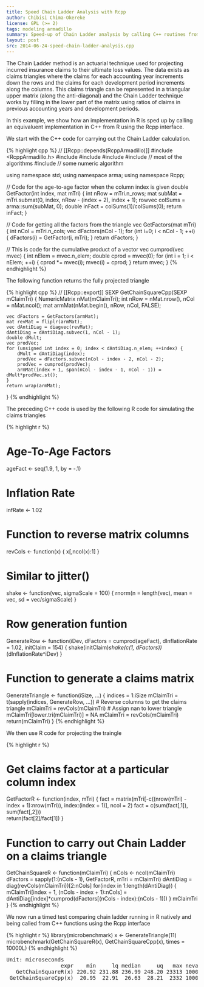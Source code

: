 ```yaml
---
title: Speed Chain Ladder Analysis with Rcpp
author: Chibisi Chima-Okereke
license: GPL (>= 2)
tags: modeling armadillo
summary: Speed-up of Chain Ladder analysis by calling C++ routines from R
layout: post
src: 2014-06-24-speed-chain-ladder-analysis.cpp
---
```



The Chain Ladder method is an actuarial technique used for
projecting incurred insurance claims to their ultimate loss
values. The data exists as claims triangles where the claims for
each accounting year increments down the rows and the claims for
each development period increments along the columns.  This claims
triangle can be represented in a triangular upper matrix (along the
anti-diagonal) and the Chain Ladder technique works by filling in
the lower part of the matrix using ratios of claims in previous
accounting years and development periods.

In this example, we show how an implementation in R is sped up by
calling an equivaluent implementation in C++ from R using the Rcpp
interface.

We start with the C++ code for carrying out the Chain Ladder calculation.


{% highlight cpp %}
// [[Rcpp::depends(RcppArmadillo)]]
#include <RcppArmadillo.h>
#include <iostream>
#include <vector>
#include <iterator>
#include <algorithm>  // most of the algorithms 
#include <numeric> // some numeric algorithm

using namespace std;
using namespace arma;
using namespace Rcpp;

// Code for the age-to-age factor when the column index is given 
double GetFactor(int index, mat mTri) {
    int nRow = mTri.n_rows;
    mat subMat = mTri.submat(0, index, nRow - (index + 2), index + 1);
    rowvec colSums = arma::sum(subMat, 0);
    double inFact = colSums(1)/colSums(0);
    return inFact;
}

// Code for getting all the factors from the triangle 
vec GetFactors(mat mTri) {
    int nCol = mTri.n_cols;
    vec dFactors(nCol - 1);
    for (int i=0; i < nCol - 1; ++i) {
        dFactors(i) = GetFactor(i, mTri);
    }
    return dFactors;
}

// This is code for the cumulative product of a vector 
vec cumprod(vec mvec) {
    int nElem = mvec.n_elem;
    double cprod = mvec(0);
    for (int i = 1; i < nElem; ++i) {
        cprod *= mvec(i);
        mvec(i) = cprod;
    }
    return mvec;
}
{% endhighlight %}

The following function returns the  fully projected triangle 

{% highlight cpp %}
// [[Rcpp::export]]
SEXP GetChainSquareCpp(SEXP mClaimTri) {
    NumericMatrix nMat(mClaimTri);
    int nRow = nMat.nrow(), nCol = nMat.ncol();
    mat armMat(nMat.begin(), nRow, nCol, FALSE);
	
    vec dFactors = GetFactors(armMat);
    mat revMat = fliplr(armMat);
    vec dAntiDiag = diagvec(revMat);
    dAntiDiag = dAntiDiag.subvec(1, nCol - 1);
    double dMult;
    vec prodVec;
    for (unsigned int index = 0; index < dAntiDiag.n_elem; ++index) {
        dMult = dAntiDiag(index);
        prodVec = dFactors.subvec(nCol - index - 2, nCol - 2);
        prodVec = cumprod(prodVec);
        armMat(index + 1, span(nCol - index - 1, nCol - 1)) = dMult*prodVec.st();
    }
    return wrap(armMat);
}
{% endhighlight %}

The preceding C++ code is used by the following R code for simulating the claims triangles 

{% highlight r %}
# Age-To-Age Factors
ageFact <- seq(1.9, 1, by = -.1)

# Inflation Rate
infRate <- 1.02

# Function to reverse matrix columns
revCols <- function(x) {
    x[,ncol(x):1]
}

# Similar to jitter()
shake <- function(vec, sigmaScale = 100) {
    rnorm(n = length(vec), mean = vec, sd = vec/sigmaScale)
}

# Row generation funtion
GenerateRow <- function(iDev, dFactors = cumprod(ageFact), 
                        dInflationRate = 1.02, initClaim = 154) {
    shake(initClaim)*shake(c(1, dFactors))*(dInflationRate^iDev)
}

# Function to generate a claims matrix
GenerateTriangle <- function(iSize, ...) {
    indices = 1:iSize
    mClaimTri = t(sapply(indices, GenerateRow, ...))
    # Reverse columns to get the claims triangle
    mClaimTri = revCols(mClaimTri)
    # Assign nan to lower triangle
    mClaimTri[lower.tri(mClaimTri)] = NA
    mClaimTri = revCols(mClaimTri)
    return(mClaimTri)
}
{% endhighlight %}

We then use R code for projecting the traingle 

{% highlight r %}
# Get claims factor at a particular column index
GetFactorR <- function(index, mTri) {
    fact = matrix(mTri[-c((nrow(mTri) - index + 1):nrow(mTri)), index:(index + 1)], ncol = 2)
    fact = c(sum(fact[,1]), sum(fact[,2]))  
    return(fact[2]/fact[1])
}

# Function to carry out Chain Ladder on a claims triangle
GetChainSquareR <- function(mClaimTri) {
    nCols <- ncol(mClaimTri)
    dFactors = sapply(1:(nCols - 1), GetFactorR, mTri = mClaimTri)
    dAntiDiag = diag(revCols(mClaimTri))[2:nCols]
    for(index in 1:length(dAntiDiag)) {
	mClaimTri[index + 1, (nCols - index + 1):nCols] = 
                dAntiDiag[index]*cumprod(dFactors[(nCols - index):(nCols - 1)])
    }
    mClaimTri
}
{% endhighlight %}

We now run a timed test comparing chain ladder running in R natively 
and being called from C++ functions using the Rcpp interface 

{% highlight r %}
library(microbenchmark)
x <- GenerateTriangle(11)
microbenchmark(GetChainSquareR(x), GetChainSquareCpp(x), times = 10000L)
{% endhighlight %}



<pre class="output">
Unit: microseconds
                 expr    min     lq median     uq   max neval
   GetChainSquareR(x) 220.92 231.88 236.99 248.20 23313 10000
 GetChainSquareCpp(x)  20.95  22.91  26.63  28.21  2332 10000
</pre>
